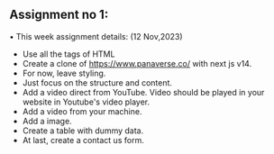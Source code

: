 
## Assignment no 1:
• This week assignment details: (12 Nov,2023)
- Use all the tags of HTML
- Create a clone of https://www.panaverse.co/ with
next js v14.
- For now, leave styling.
- Just focus on the structure and content.
- Add a video direct from YouTube. Video should be
played in your website in Youtube's video player.
- Add a video from your machine.
- Add a image.
- Create a table with dummy data.
- At last, create a contact us form.